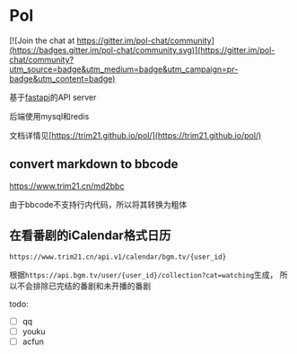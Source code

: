 # Pol

[![Join the chat at https://gitter.im/pol-chat/community](https://badges.gitter.im/pol-chat/community.svg)](https://gitter.im/pol-chat/community?utm_source=badge&utm_medium=badge&utm_campaign=pr-badge&utm_content=badge)

基于[fastapi](https://github.com/tiangolo/fastapi)的API server

后端使用mysql和redis

文档详情见[https://trim21.github.io/pol/](https://trim21.github.io/pol/)

## convert markdown to bbcode

<https://www.trim21.cn/md2bbc>

由于bbcode不支持行内代码，所以将其转换为粗体

## 在看番剧的iCalendar格式日历

`https://www.trim21.cn/api.v1/calendar/bgm.tv/{user_id}`

根据`https://api.bgm.tv/user/{user_id}/collection?cat=watching`生成，
所以不会排除已完结的番剧和未开播的番剧

todo:

- [ ] qq
- [ ] youku
- [ ] acfun
